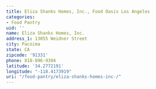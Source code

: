 ```yaml
---
title: Eliza Shanks Homes, Inc., Food Oasis Los Angeles
categories:
- Food Pantry
uid: ''
name: Eliza Shanks Homes, Inc.
address_1: 13055 Weidner Street
city: Pacoima
state: CA
zipcode: '91331'
phone: 818-896-9304
latitude: '34.2772191'
longitude: "-118.4173919"
uri: "/food-pantry/eliza-shanks-homes-inc-/"
---
```


